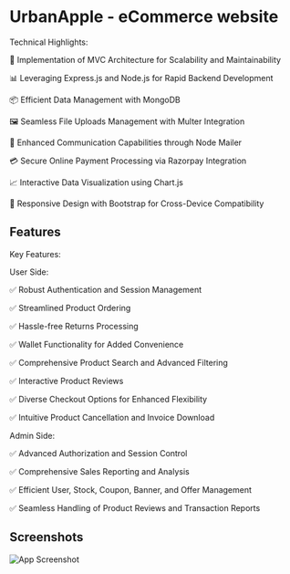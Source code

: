 
# UrbanApple - eCommerce website



Technical Highlights:

🔧 Implementation of MVC Architecture for Scalability and Maintainability

📊 Leveraging Express.js and Node.js for Rapid Backend Development

📦 Efficient Data Management with MongoDB

🖼️ Seamless File Uploads Management with Multer Integration

📧 Enhanced Communication Capabilities through Node Mailer

💳 Secure Online Payment Processing via Razorpay Integration

📈 Interactive Data Visualization using Chart.js

📱 Responsive Design with Bootstrap for Cross-Device Compatibility





## Features
Key Features:

User Side:

✅ Robust Authentication and Session Management

✅ Streamlined Product Ordering

✅ Hassle-free Returns Processing

✅ Wallet Functionality for Added Convenience

✅ Comprehensive Product Search and Advanced Filtering

✅ Interactive Product Reviews

✅ Diverse Checkout Options for Enhanced Flexibility

✅ Intuitive Product Cancellation and Invoice Download

Admin Side:

✅ Advanced Authorization and Session Control

✅ Comprehensive Sales Reporting and Analysis

✅ Efficient User, Stock, Coupon, Banner, and Offer Management

✅ Seamless Handling of Product Reviews and Transaction Reports

## Screenshots

![App Screenshot](https://i.postimg.cc/3NsS4Ph1/screencapture-localhost-3000-2024-02-06-12-20-16.png)

